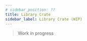 ```yaml
---
# sidebar_position: ??
title: Library Crate
sidebar_label: Library Crate (WIP)
---
```


> Work in progress
